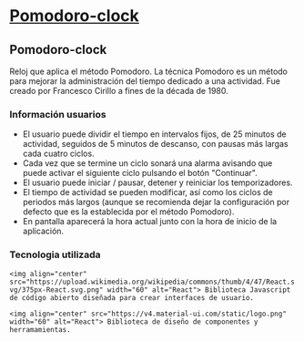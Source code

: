 # [Pomodoro-clock](https://github.com/idavid80/Pomodoro-clock)

## Pomodoro-clock

Reloj que aplica el método Pomodoro. La técnica Pomodoro es un método para mejorar la administración del tiempo dedicado a una actividad. Fue creado por Francesco Cirillo a fines de la década de 1980.

### Información usuarios

- El usuario puede dividir el tiempo en intervalos fijos, de 25 minutos de actividad, seguidos de 5 minutos de descanso, con pausas más largas cada cuatro ciclos.
- Cada vez que se termine un ciclo sonará una alarma avisando que puede activar el siguiente ciclo pulsando el botón "Continuar".
- El usuario puede iniciar / pausar, detener y reiniciar los temporizadores.
- El tiempo de actividad se pueden modificar, así como los ciclos de periodos más largos (aunque se recomienda dejar la configuración por defecto que es la establecida por el método Pomodoro).
- En pantalla aparecerá la hora actual junto con la hora de inicio de la aplicación.

### Tecnologia utilizada

```<img align="center" src="https://upload.wikimedia.org/wikipedia/commons/thumb/4/47/React.svg/375px-React.svg.png" width="60" alt="React"> Biblioteca Javascript de código abierto diseñada para crear interfaces de usuario.```

```<img align="center" src="https://v4.material-ui.com/static/logo.png" width="60" alt="React"> Biblioteca de diseño de componentes y herramamientas.```
